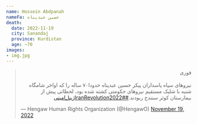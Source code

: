 ```yaml
---
name: Hossein Abdpanah
nameFa: حسین عبدپناه
death:
  date: 2022-11-19
  city: Sanandaj
  province: Kurdistan
  age: ~70
images:
- img.jpg
---
```


<blockquote class="twitter-tweet"><p lang="fa" dir="rtl">فوری<br><br>نیروهای سپاه پاسداران پیکر حسین عبدپناه حدودا۷۰ ساله را که اواخر شامگاه شنبه با شلیک مستقیم نیروهای حکومتی کشته شده بود، لحظاتی پیش از بیمارستان کوثر سنندج ربودند.<a href="https://twitter.com/hashtag/IranRevolution2022?src=hash&amp;ref_src=twsrc%5Etfw">#IranRevolution2022</a><a href="https://twitter.com/hashtag/%DA%98%DB%8C%D9%86%D8%A7_%D8%A7%D9%85%DB%8C%D9%86%DB%8C?src=hash&amp;ref_src=twsrc%5Etfw">#ژینا_امینی</a></p>&mdash; Hengaw Human Rights Organization (@HengawO) <a href="https://twitter.com/HengawO/status/1594111691704631296?ref_src=twsrc%5Etfw">November 19, 2022</a></blockquote> <script async src="https://platform.twitter.com/widgets.js" charset="utf-8"></script>